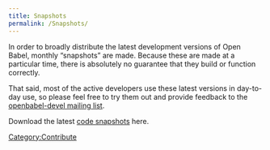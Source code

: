 ```yaml
---
title: Snapshots
permalink: /Snapshots/
---
```


In order to broadly distribute the latest development versions of Open Babel, monthly “snapshots” are made. Because these are made at a particular time, there is absolutely no guarantee that they build or function correctly.

That said, most of the active developers use these latest versions in day-to-day use, so please feel free to try them out and provide feedback to the [openbabel-devel mailing list](mailto:openbabel-devel@lists.sourceforge.net).

Download the latest [code snapshots](http://sourceforge.net/project/showfiles.php?group_id=40728&package_id=154019) here.

[Category:Contribute](/Category:Contribute "wikilink")